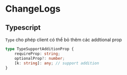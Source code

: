 # ChangeLogs






## Typescript

`Type` cho phép client có thể bỏ thêm các addtional prop

```ts
type TypeSupportAdditionProp {
    requireProp: string;
    optionalProp?: number;
    [k: string]: any; // support addition
}

```
